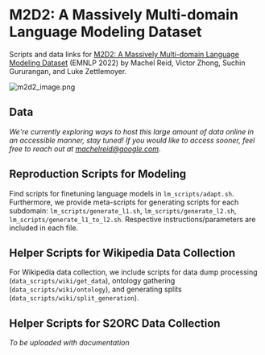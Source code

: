 # M2D2: A Massively Multi-domain Language Modeling Dataset

Scripts and data links for [M2D2: A Massively Multi-domain Language Modeling Dataset](https://machelreid.github.io/resources/reid22_m2d2.pdf) (EMNLP 2022) by Machel Reid, Victor Zhong, Suchin Gururangan, and Luke Zettlemoyer.

![m2d2_image.png](m2d2_image.png)
## Data
*We're currently exploring ways to host this large amount of data online in an accessible manner, stay tuned! If you would like to access sooner, feel free to reach out at [machelreid@google.com](mailto:machelreid@google.com).*


## Reproduction Scripts for Modeling

Find scripts for finetuning language models in `lm_scripts/adapt.sh`. Furthermore, we provide meta-scripts for generating scripts for each subdomain: `lm_scripts/generate_l1.sh`, `lm_scripts/generate_l2.sh`, `lm_scripts/generate_l1_to_l2.sh`. Respective instructions/parameters are included in each file.

## Helper Scripts for Wikipedia Data Collection
For Wikipedia data collection, we include scripts for data dump processing (`data_scripts/wiki/get_data`), ontology gathering (`data_scripts/wiki/ontology`), and generating splits (`data_scripts/wiki/split_generation`).

## Helper Scripts for S2ORC Data Collection

*To be uploaded with documentation*
